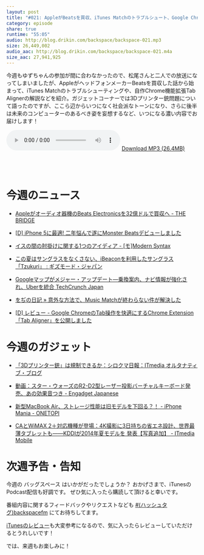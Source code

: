 ```yaml
---
layout: post
title: "#021: AppleがBeatsを買収、iTunes Matchのトラブルシュート、Google Chromeを快適にするTab Alignerから3Dプリンター問題、新型MacBook Airまで"
category: episode
share: true
runtime: "55:05"
audio: http://blog.drikin.com/backspace/backspace-021.mp3
size: 26,449,002
audio_aac: http://blog.drikin.com/backspace/backspace-021.m4a
size_aac: 27,941,925
---
```


今週もゆずちゃんの参加が間に合わなかったので、松尾さんと二人での放送になってしまいましたが、AppleがヘッドフォンメーカーBeatsを買収した話から始まって、iTunes Matchのトラブルシューティングや、自作Chrome機能拡張Tab Alignerの解説などを紹介。ガジェットコーナーでは3Dプリンター銃問題について語ったのですが、ここら辺からいつになく社会派なトーンになり、さらに後半は未来のコンピューターのあるべき姿を妄想するなど、いつになる濃い内容でお届けします！

<audio src="http://blog.drikin.com/backspace/backspace-021.mp3" controls preload></audio>
[Download MP3 (26.4MB)](http://blog.drikin.com/backspace/backspace-021.mp3)

<a href="https://itunes.apple.com/jp/podcast/backspace.fm/id830709730?mt=2&uo=4&at=11lo9f" target="itunes_store" style="display:inline-block;overflow:hidden;background:url(https://linkmaker.itunes.apple.com/htmlResources/assets/ja_jp//images/web/linkmaker/badge_subscribe-lrg.png) no-repeat;width:135px;height:40px;@media only screen{background-image:url(https://linkmaker.itunes.apple.com/htmlResources/assets/ja_jp//images/web/linkmaker/badge_subscribe-lrg.svg);}"></a>

# 今週のニュース

- [Appleがオーディオ器機のBeats Electronicsを32億ドルで買収へ - THE BRIDGE](http://thebridge.jp/2014/05/apple-to-buy-beats-2014-5-pickupnews?fb_action_ids=702404199797802&fb_action_types=og.recommends&fb_source=aggregation&fb_aggregation_id=288381481237582)

- [[D] iPhone 5に最適! 二年悩んで遂にMonster Beatsデビューしました](http://blog.drikin.com/2012/09/iphone-5-monster-beats.html)

- [イスの間の肘掛けに関する1つのアイディア - [モ]Modern Syntax](http://www.aivy.co.jp/BLOG_TEST/nagasawa/c/2014/05/1-11.html)

- [この夏はサングラスをなくさない、iBeaconを利用したサングラス「Tzukuri」 : ギズモード・ジャパン](http://www.gizmodo.jp/2014/05/ibeacontzukuri.html)

- [Googleマップがメジャー・アップデート―乗換案内、ナビ情報が強化され、Uberを統合  TechCrunch Japan](http://jp.techcrunch.com/2014/05/07/20140506google-maps-on-mobile-gets-uber-integration-and-more/)

- [をぢの日記 » 意外な方法で、Music Matchが終わらない件が解決した](http://peer2.net/sjdojo/?p=9567)

- [[D] レビュー - Google ChromeのTab操作を快適にするChrome Extension「Tab Aligner」を公開しました](http://blog.drikin.com/2014/05/tabaligner.html)

# 今週のガジェット

- [「3Dプリンター銃」は規制できるか：シロクマ日報：ITmedia オルタナティブ・ブログ](http://blogs.itmedia.co.jp/akihito/2014/05/3d-0c7d.html)

- [動画：スター・ウォーズのR2-D2型レーザー投影バーチャルキーボード発売、あの効果音つき - Engadget Japanese](http://japanese.engadget.com/2014/05/06/r2-d2/)

- [新型MacBook Air、ストレージ性能は旧モデルを下回る？！ - iPhone Mania - ONETOPI](http://1topi.jp/curator/mazzo/1405/07/537515)

- [CAとWiMAX 2＋対応機種が登場：4K撮影に3日持ちの省エネ設計、世界最薄タブレットも――KDDIが2014年夏モデルを 発表【写真追加】 - ITmedia Mobile](http://www.itmedia.co.jp/mobile/articles/1405/08/news051.html)

# 次週予告・告知

今週の バッグスペース はいかがだったでしょうか？
おかげさまで、iTunesのPodcast配信も好調です。
ぜひ気に入ったら購読して頂けると幸いです。

番組内容に関するフィードバックやリクエストなども [#(ハッシュタグ)backspacefm](https://twitter.com/search?q=%23backspacefm) にてお待ちしてます。

[iTunesのレビュー](https://itunes.apple.com/jp/podcast/backspace.fm/id830709730)も大変参考になるので、気に入ったらレビューしていただけるとうれしいです！

では、来週もお楽しみに！

